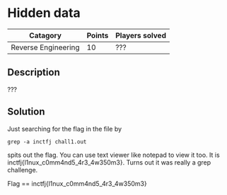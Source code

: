 # Hidden data

Catagory | Points | Players solved
---------|--------|---------------
Reverse Engineering | 10 | ???

## Description

???

## Solution

Just searching for the flag in the file by 

```grep -a inctfj chall1.out```

spits out the flag. You can use text viewer like notepad to view it too. It is inctfj{l1nux_c0mm4nd5_4r3_4w350m3}. Turns out it was really a grep challenge.

Flag == inctfj{l1nux_c0mm4nd5_4r3_4w350m3}
